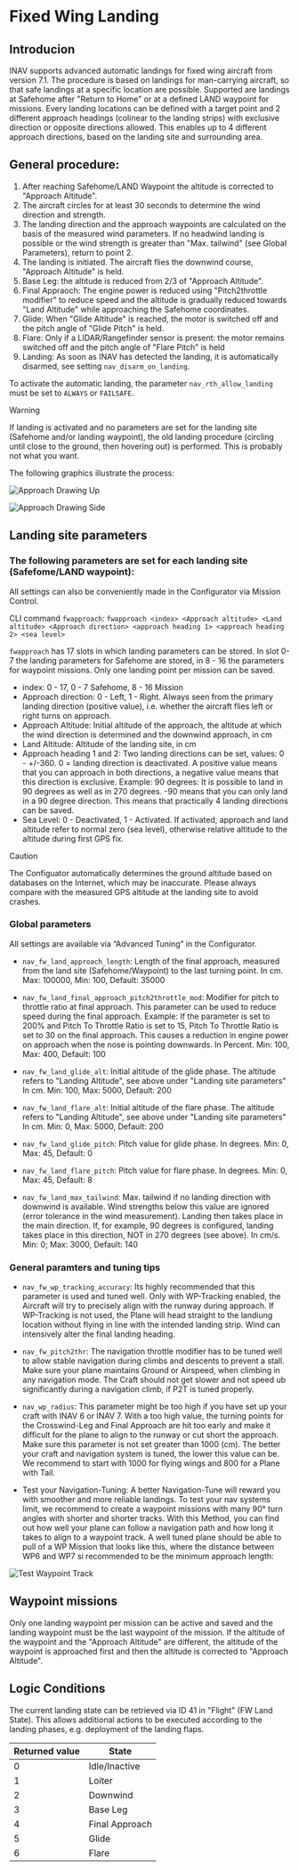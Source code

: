 # Fixed Wing Landing

## Introducion

INAV supports advanced automatic landings for fixed wing aircraft from version 7.1.
The procedure is based on landings for man-carrying aircraft, so that safe landings at a specific location are possible.
Supported are landings at Safehome after "Return to Home" or at a defined LAND waypoint for missions. 
Every landing locations can be defined with a target point and 2 different approach headings (colinear to the landing strips) with exclusive direction or opposite directions allowed. 
This enables up to 4 different approach directions, based on the landing site and surrounding area. 

## General procedure:

1. After reaching Safehome/LAND Waypoint the altitude is corrected to "Approach Altitude".
2. The aircraft circles for at least 30 seconds to determine the wind direction and strength.
3. The landing direction and the approach waypoints are calculated on the basis of the measured wind parameters. If no headwind landing is possible or the wind strength is greater than "Max. tailwind" (see Global Parameters), return to point 2.
4. The landing is initiated. The aircraft flies the downwind course, "Approach Altitude" is held.
5. Base Leg: the altitude is reduced from 2/3 of "Approach Altitude".
6. Final Appraoch: The engine power is reduced using "Pitch2throttle modifier" to reduce speed and the altitude is gradually reduced towards "Land Altitude" while approaching the Safehome coordinates.
7. Glide: When "Glide Altitude" is reached, the motor is switched off and the pitch angle of "Glide Pitch" is held.
7. Flare: Only if a LIDAR/Rangefinder sensor is present: the motor remains switched off and the pitch angle of "Flare Pitch" is held
8. Landing: As soon as INAV has detected the landing, it is automatically disarmed, see setting `nav_disarm_on_landing`.

To activate the automatic landing, the parameter `nav_rth_allow_landing` must be set to `ALWAYS` or `FAILSAFE`. 

> [!WARNING]
> If landing is activated and no parameters are set for the landing site (Safehome and/or landing waypoint), the old landing procedure (circling until close to the ground, then hovering out) is performed. 
> This is probably not what you want. 
 
The following graphics illustrate the process:

![Approach Drawing Up](/docs/assets/images/Approach-Drawing-Up.png  "Approach Drawing Up")

![Approach Drawing Side](/docs/assets/images/Approach-Drawing-Side.png  "Approach Drawing Side")

## Landing site parameters

### The following parameters are set for each landing site (Safefome/LAND waypoint):

All settings can also be conveniently made in the Configurator via Mission Control.

CLI command `fwapproach`:
`fwapproach <index> <Approach altitude> <Land altitude> <Approach direction> <approach heading 1> <approach heading 2> <sea level>`

`fwapproach` has 17 slots in which landing parameters can be stored. In slot 0-7 the landing parameters for Safehome are stored, in 8 - 16 the parameters for waypoint missions. Only one landing point per mission can be saved. 

* index: 0 - 17, 0 - 7 Safehome, 8 - 16 Mission
* Approach direction: 0 - Left, 1 - Right. Always seen from the primary landing direction (positive value), i.e. whether the aircraft flies left or right turns on approach.
* Approach Altitude: Initial altitude of the approach, the altitude at which the wind direction is determined and the downwind approach, in cm
* Land Altitude: Altitude of the landing site, in cm
* Approach heading 1 and 2: Two landing directions can be set, values: 0 - +/-360. 0 = landing direction is deactivated. 
A positive value means that you can approach in both directions, a negative value means that this direction is exclusive.
Example: 90 degrees: It is possible to land in 90 degrees as well as in 270 degrees. -90 means that you can only land in a 90 degree direction.
This means that practically 4 landing directions can be saved.
* Sea Level: 0 - Deactivated, 1 - Activated. If activated, approach and land altitude refer to normal zero (sea level), otherwise relative altitude to the altitude during first GPS fix.

> [!CAUTION]
> The Configuator automatically determines the ground altitude based on databases on the Internet, which may be inaccurate. Please always compare with the measured GPS altitude at the landing site to avoid crashes.

### Global parameters

All settings are available via “Advanced Tuning” in the Configurator.

* `nav_fw_land_approach_length`: Length of the final approach, measured from the land site (Safehome/Waypoint) to the last turning point.
In cm. Max: 100000, Min: 100, Default: 35000

* `nav_fw_land_final_approach_pitch2throttle_mod`: Modifier for pitch to throttle ratio at final approach. This parameter can be used to reduce speed during the final approach. 
Example: If the parameter is set to 200% and Pitch To Throttle Ratio is set to 15, Pitch To Throttle Ratio is set to 30 on the final approach. This causes a reduction in engine power on approach when the nose is pointing downwards.
In Percent. Min: 100, Max: 400, Default: 100

* `nav_fw_land_glide_alt`: Initial altitude of the glide phase. The altitude refers to "Landing Altitude", see above under "Landing site parameters"
In cm. Min: 100, Max: 5000, Default: 200

* `nav_fw_land_flare_alt`: Initial altitude of the flare phase. The altitude refers to "Landing Altitude", see above under "Landing site parameters"
In cm. Min: 0, Max: 5000, Default: 200

* `nav_fw_land_glide_pitch`: Pitch value for glide phase. 
In degrees. Min: 0, Max: 45, Default: 0

* `nav_fw_land_flare_pitch`: Pitch value for flare phase. 
  In degrees. Min: 0, Max: 45, Default: 8

* `nav_fw_land_max_tailwind`: Max. tailwind if no landing direction with downwind is available. Wind strengths below this value are ignored (error tolerance in the wind measurement). Landing then takes place in the main direction. If, for example, 90 degrees is configured, landing takes place in this direction, NOT in 270 degrees (see above).
In cm/s. Min: 0; Max: 3000, Default: 140

### General paramters and tuning tips

* `nav_fw_wp_tracking_accuracy`: Its highly recommended that this parameter is used and tuned well. Only with WP-Tracking enabled, the Aircraft will try to precisely align with the runway during approach. 
If WP-Tracking is not used, the Plane will head straight to the landiung location without flying in line with the intended landing strip. Wind can intensively alter the final landing heading.

* `nav_fw_pitch2thr`: The navigation throttle modifier has to be tuned well to allow stable navigation during climbs and descents to prevent a stall. Make sure your plane maintains Ground or Airspeed, when climbing in any navigation mode. 
The Craft should not get slower and not speed ub significantly during a navigation climb, if P2T is tuned properly.

* `nav_wp_radius`: This parameter might be too high if you have set up your craft with INAV 6 or INAV 7. With a too high value, the turning points for the Crosswind-Leg and Final Approach are hit too early and make it difficult for the plane to align to the runway or cut short the approach. 
Make sure this parameter is not set greater than 1000 (cm). The better your craft and navigation system is tuned, the lower this value can be. We recommend to start with 1000 for flying wings and 800 for a Plane with Tail.

* Test your Navigation-Tuning: A better Navigation-Tune will reward you with smoother and more reliable landings. To test your nav systems limit, we recommend to create a waypoint missions with many 90° turn angles with shorter and shorter tracks. 
With this Method, you can find out how well your plane can follow a navigation path and how long it takes to align to a waypoint track. A well tuned plane should be able to pull of a WP Mission that looks like this, where the distance between WP6 and WP7 si recommended to be the minimum approach length: 

![Test Waypoint Track](https://github.com/iNavFlight/inav/assets/33039058/a929cd0c-80b1-42d6-815d-89a90e9daa1b)


## Waypoint missions

Only one landing waypoint per mission can be active and saved and the landing waypoint must be the last waypoint of the mission. 
If the altitude of the waypoint and the "Approach Altitude" are different, the altitude of the waypoint is approached first and then the altitude is corrected to "Approach Altitude".

## Logic Conditions

The current landing state can be retrieved via ID 41 in "Flight" (FW Land State). This allows additional actions to be executed according to the landing phases, e.g. deployment of the landing flaps.

| Returned value | State |
| --- | --- |
| 0 | Idle/Inactive |
| 1 | Loiter |
| 2 | Downwind |
| 3 | Base Leg |
| 4 | Final Approach |
| 5 | Glide |
| 6 | Flare |

